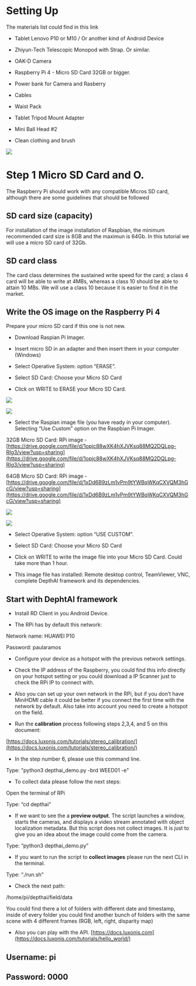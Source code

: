 # Setting Up

  

The materials list could find in this link

- Tablet Lenovo P10 or M10 / Or another kind of Android Device

- Zhiyun-Tech Telescopic Monopod with Strap. Or similar.

- OAK-D Camera

- Raspberry Pi 4 - Micro SD Card 32GB or bigger.

- Power bank for Camera and Rasberry

- Cables

- Waist Pack

- Tablet Tripod Mount Adapter

- Mini Ball Head #2

- Clean clothing and brush

  

![](https://lh3.googleusercontent.com/sF-2OULf9_fVqfnhT60NtGQupxlni_X0wCSQymPrIxGs5EMFYLj20xkRtd7kBphPj7H2AS64hQ3gagAIL8-LUq4QzZK9_1gXmyLWtwpiMVC97tbsM1OhpW1orWo7-GKVhyvuSX7o)

  

# Step 1 Micro SD Card and O.

  

The Raspberry Pi should work with any compatible Micros SD card, although there are some guidelines that should be followed

  

## SD card size (capacity)

  

For installation of the image installation of Raspbian, the minimum recommended card size is 8GB and the maximun is 64Gb. In this tutorial we will use a micro SD card of 32Gb.

  

## SD card class

  

The card class determines the sustained write speed for the card; a class 4 card will be able to write at 4MBs, whereas a class 10 should be able to attain 10 MBs. We will use a class 10 because it is easier to find it in the market.

  

## Write the OS image on the Raspberry Pi 4

  

Prepare your micro SD card if this one is not new.

  

- Download Raspian Pi Imager.

- Insert micro SD in an adapter and then insert them in your computer (Windows)

- Select Operative System: option “ERASE”.

- Select SD Card: Choose your Micro SD Card

- Click on WRITE to ERASE your Micro SD Card.

  

![](https://lh6.googleusercontent.com/FM2F5eYAUuHJJ_4z6-XqkprHXcsD6DNPKPgac5zNgESF8kC3a-qz_gelQb8o0i_qQQIRTlqZuJ854s9YsJ8yhve8YaZiVcfpGIWlawTFy71ca9ieZoLvHgFV_1gTL3kLeabRV_rX)
 
  

![](https://lh4.googleusercontent.com/EjF5gxjpdhafIYDFGBVkSBFHuqnUmuT0A09c_QA6Zk6JrnVOXwxcUcB2fjwvYfzYHhQS2EH4IBBrR9cN1Bwl8-mwMBVtz3_hKFmvVaRWO3q-EakqxXfZTd9ohbmfD_7BfOL6nifp)
  

- Select the Raspian image file (you have ready in your computer). Selecting “Use Custom” option on the Raspbian Pi Imager.

32GB Micro SD Card: RPi image - 
[https://drive.google.com/file/d/1opjc88wXK4hXJVKsq88MQ2DQLpg-RIg3/view?usp=sharing](https://drive.google.com/file/d/1opjc88wXK4hXJVKsq88MQ2DQLpg-RIg3/view?usp=sharing)

64GB Micro SD Card: RPi image -
[https://drive.google.com/file/d/1xDd6B9zLm1vPm9tYWBqWKqCXVQM3hGcG/view?usp=sharing](https://drive.google.com/file/d/1xDd6B9zLm1vPm9tYWBqWKqCXVQM3hGcG/view?usp=sharing)
  
  

![](https://lh6.googleusercontent.com/FM2F5eYAUuHJJ_4z6-XqkprHXcsD6DNPKPgac5zNgESF8kC3a-qz_gelQb8o0i_qQQIRTlqZuJ854s9YsJ8yhve8YaZiVcfpGIWlawTFy71ca9ieZoLvHgFV_1gTL3kLeabRV_rX)

  

![](https://lh4.googleusercontent.com/P_mNtRbN103GnX4DdrS-W2hSutZT7LPVqwfVYX5z0Y2xnFYvA2H64LznE1GUYvAVRiI9UWHHA8ipbvkOzlr9OVq1PRpMOEVfbeXROx5sF2wfOouUZQoyjjB5LYES0c-DLwSz5iRm)

  

- Select Operative System: option “USE CUSTOM”.

- Select SD Card: Choose your Micro SD Card

- Click on WRITE to write the image file into your Micro SD Card. Could take more than 1 hour.

- This image file has installed: Remote desktop control, TeamViewer, VNC, complete DepthAI framework and its dependencies.

## Start with DephtAI framework


- Install RD Client in you Android Device.

- The RPi has by default this network:

Network name: HUAWEI P10

Password: paularamos

- Configure your device as a hotspot with the previous network settings.

- Check the IP address of the Raspberry, you could find this info directly on your hotspot setting or you could download a IP Scanner just to check the RPi IP to connect with.

- Also you can set up your own network in the RPi, but if you don’t have MiniHDMI cable it could be better if you connect the first time with the network by default. Also take into account you need to create a hotspot on the field.

 - Run the **calibration** process following steps 2,3,4, and 5 on this document:

[https://docs.luxonis.com/tutorials/stereo_calibration/](https://docs.luxonis.com/tutorials/stereo_calibration/)

- In the step number 6, please use this command line.

Type: "python3 depthai_demo.py -brd WEED01 -e"

- To collect data please follow the next steps:

Open the terminal of RPi

Type: “cd depthai”

- If we want to see the a **preview output**. The script launches a window, starts the cameras, and displays a video stream annotated with object localization metadata. But this script does not collect images. It is just to give you an idea about the image could come from the camera.

Type: “python3 depthai_demo.py”

- If you want to run the script to **collect images** please run the next CLI in the terminal.

Type: “./run.sh”

- Check the next path:

/home/pi/depthai/field/data

You could find there a lot of folders with different date and timestamp, inside of every folder you could find another bunch of folders with the same scene with 4 different frames (RGB, left, right, disparity map)

- Also you can play with the API. [https://docs.luxonis.com](https://docs.luxonis.com/tutorials/hello_world/)

## Username: pi
## Password: 0000
